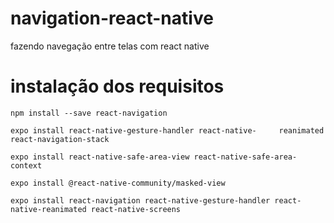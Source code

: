 # navigation-react-native
fazendo navegação entre telas com react native

# instalação dos requisitos
    npm install --save react-navigation

    expo install react-native-gesture-handler react-native-     reanimated react-navigation-stack

    expo install react-native-safe-area-view react-native-safe-area-context

    expo install @react-native-community/masked-view

    expo install react-navigation react-native-gesture-handler react-native-reanimated react-native-screens
